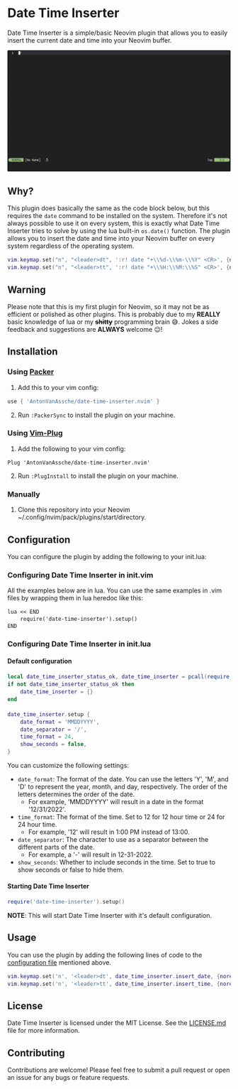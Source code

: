 # Date Time Inserter

Date Time Inserter is a simple/basic Neovim plugin that allows you to easily insert the current date and time into your Neovim buffer.

![preview](./assets/preview.gif)

## Why?

This plugin does basically the same as the code block below, but this requires the `date` command to be installed on the system.
Therefore it's not always possible to use it on every system, this is exactly what Date Time Inserter tries to solve by using the lua built-in `os.date()` function.
The plugin allows you to insert the date and time into your Neovim buffer on every system regardless of the operating system.

```lua
vim.keymap.set("n", "<leader>dt", ':r! date "+\\%d-\\%m-\\%Y" <CR>', {noremap = true, vim.keymap.set})
vim.keymap.set("n", "<leader>tt", ':r! date "+\\%H:\\%M:\\%S" <CR>', {noremap = true, vim.keymap.set})
```

## Warning

Please note that this is my first plugin for Neovim, so it may not be as efficient or polished as other plugins.
This is probably due to my **REALLY** basic knowledge of lua or my **~~shitty~~** programming brain 😅.
Jokes a side feedback and suggestions are **ALWAYS** welcome 😉!

## Installation

### Using [Packer](https://github.com/wbthomason/packer.nvim)

1. Add this to your vim config:

```lua
use { 'AntonVanAssche/date-time-inserter.nvim' }
```

2. Run `:PackerSync` to install the plugin on your machine.

### Using [Vim-Plug](https://github.com/junegunn/vim-plug)

1. Add the following to your vim config:

```vim
Plug 'AntonVanAssche/date-time-inserter.nvim'
```

2. Run `:PlugInstall` to install the plugin on your machine.

### Manually

1. Clone this repository into your Neovim ~/.config/nvim/pack/plugins/start/directory.

## Configuration

You can configure the plugin by adding the following to your init.lua:

### Configuring Date Time Inserter in init.vim

All the examples below are in lua. You can use the same examples in .vim files by wrapping them in lua heredoc like this:

```vim
lua << END
    require('date-time-inserter').setup()
END
```

### Configuring Date Time Inserter in init.lua

#### Default configuration

```lua
local date_time_inserter_status_ok, date_time_inserter = pcall(require, "date-time-inserter")
if not date_time_inserter_status_ok then
    date_time_inserter = {}
end

date_time_inserter.setup {
    date_format = 'MMDDYYYY',
    date_separator = '/',
    time_format = 24,
    show_seconds = false,
}
```

You can customize the following settings:

-   `date_format`: The format of the date. You can use the letters 'Y', 'M', and 'D' to represent the year, month, and day, respectively. The order of the letters determines the order of the date.
    -   For example, 'MMDDYYYY' will result in a date in the format '12/31/2022'.
-   `time_format`: The format of the time. Set to 12 for 12 hour time or 24 for 24 hour time.
    -   For example, '12' will result in 1:00 PM instead of 13:00.
-   `date_separator`: The character to use as a separator between the different parts of the date.
    -   For example, a '-' will result in 12-31-2022.
-   `show_seconds`: Whether to include seconds in the time. Set to true to show seconds or false to hide them.

#### Starting Date Time Inserter

```lua
require('date-time-inserter').setup()
```

**NOTE**: This will start Date Time Inserter with it's default configuration.

## Usage

You can use the plugin by adding the following lines of code to the [configuration file](#default-configuration) mentioned above.

```lua
vim.keymap.set('n', '<leader>dt', date_time_inserter.insert_date, {noremap = true, silent = true})
vim.keymap.set('n', '<leader>tt', date_time_inserter.insert_time, {noremap = true, silent = true})
```

## License

Date Time Inserter is licensed under the MIT License. See the [LICENSE.md](./LICENSE.md) file for more information.

## Contributing

Contributions are welcome! Please feel free to submit a pull request or open an issue for any bugs or feature requests.

